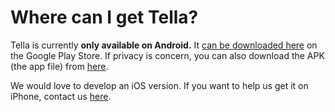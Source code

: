 # Where can I get Tella?

Tella is currently **only available on Android.** It [can be downloaded here](https://play.google.com/store/apps/details?id=org.hzontal.tella) on the Google Play Store. If privacy is concern, you can also download the APK \(the app file\) from [here](https://hzontal.org/tella).

We would love to develop an iOS version. If you want to help us get it on iPhone, contact us [here](https://hzontal.org).

